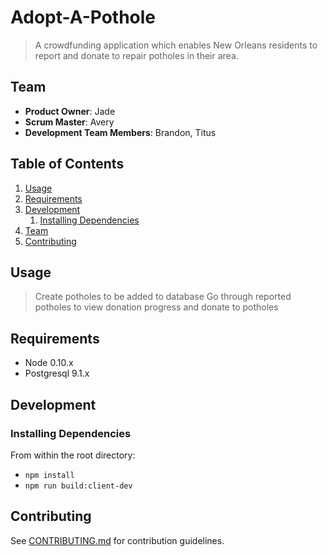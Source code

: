 # Adopt-A-Pothole

> A crowdfunding application which enables New Orleans residents to report and donate to repair potholes in their area.

## Team

  - __Product Owner__: Jade
  - __Scrum Master__: Avery
  - __Development Team Members__: Brandon, Titus

## Table of Contents

1. [Usage](#Usage)
1. [Requirements](#requirements)
1. [Development](#development)
    1. [Installing Dependencies](#installing-dependencies)
1. [Team](#team)
1. [Contributing](#contributing)

## Usage

> Create potholes to be added to database
> Go through reported potholes to view donation progress and donate to potholes

## Requirements

- Node 0.10.x
- Postgresql 9.1.x

## Development

### Installing Dependencies

From within the root directory:
- `npm install`
- `npm run build:client-dev`

## Contributing

See [CONTRIBUTING.md](CONTRIBUTING.md) for contribution guidelines.

